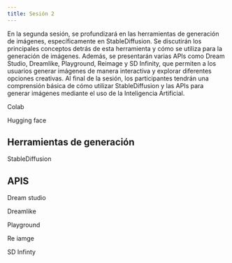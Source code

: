 ```yaml
---
title: Sesión 2 
---
```


En la segunda sesión, se profundizará en las herramientas de generación de imágenes, específicamente en StableDiffusion. Se discutirán los principales conceptos detrás de esta herramienta y cómo se utiliza para la generación de imágenes. Además, se presentarán varias APIs como Dream Studio, Dreamlike, Playground, Reimage y SD Infinity, que permiten a los usuarios generar imágenes de manera interactiva y explorar diferentes opciones creativas. Al final de la sesión, los participantes tendrán una comprensión básica de cómo utilizar StableDiffusion y las APIs para generar imágenes mediante el uso de la Inteligencia Artificial.

Colab

Hugging face

## Herramientas de generación

StableDiffusion

## APIS

Dream studio

Dreamlike

Playground

Re iamge

SD Infinty